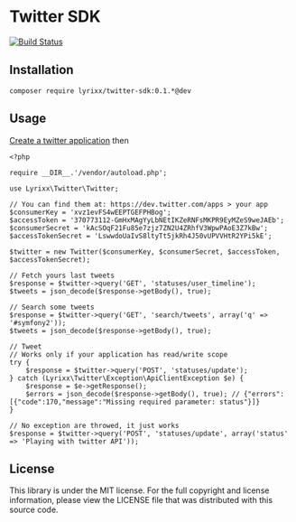 Twitter SDK
===========

[![Build Status](https://travis-ci.org/lyrixx/twitter-sdk.png?branch=master)](https://travis-ci.org/lyrixx/twitter-sdk)

Installation
------------

    composer require lyrixx/twitter-sdk:0.1.*@dev

Usage
-----

[Create a twitter application](https://dev.twitter.com/apps) then

    <?php

    require __DIR__.'/vendor/autoload.php';

    use Lyrixx\Twitter\Twitter;

    // You can find them at: https://dev.twitter.com/apps > your app
    $consumerKey = 'xvz1evFS4wEEPTGEFPHBog';
    $accessToken = '370773112-GmHxMAgYyLbNEtIKZeRNFsMKPR9EyMZeS9weJAEb';
    $consumerSecret = 'kAcSOqF21Fu85e7zjz7ZN2U4ZRhfV3WpwPAoE3Z7kBw';
    $accessTokenSecret = 'LswwdoUaIvS8ltyTt5jkRh4J50vUPVVHtR2YPi5kE';

    $twitter = new Twitter($consumerKey, $consumerSecret, $accessToken, $accessTokenSecret);

    // Fetch yours last tweets
    $response = $twitter->query('GET', 'statuses/user_timeline');
    $tweets = json_decode($response->getBody(), true);

    // Search some tweets
    $response = $twitter->query('GET', 'search/tweets', array('q' => '#symfony2'));
    $tweets = json_decode($response->getBody(), true);

    // Tweet
    // Works only if your application has read/write scope
    try {
        $response = $twitter->query('POST', 'statuses/update');
    } catch (Lyrixx\Twitter\Exception\ApiClientException $e) {
        $response = $e->getResponse();
        $errors = json_decode($response->getBody(), true); // {"errors":[{"code":170,"message":"Missing required parameter: status"}]}
    }

    // No exception are throwed, it just works
    $response = $twitter->query('POST', 'statuses/update', array('status' => 'Playing with twitter API'));

License
-------

This library is under the MIT license. For the full copyright and license
information, please view the LICENSE file that was distributed with this source
code.
